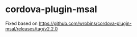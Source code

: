 # cordova-plugin-msal
Fixed based on https://github.com/wrobins/cordova-plugin-msal/releases/tag/v2.2.0
